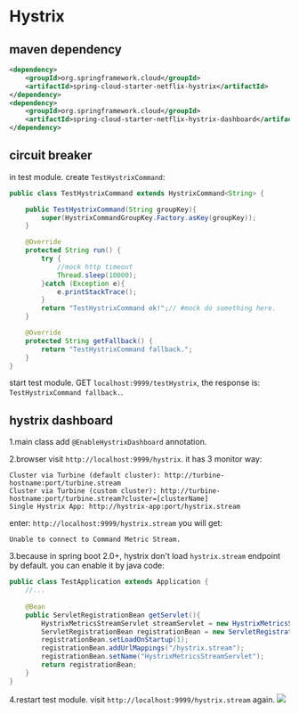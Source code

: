 # Hystrix

## maven dependency
```xml
<dependency>
    <groupId>org.springframework.cloud</groupId>
    <artifactId>spring-cloud-starter-netflix-hystrix</artifactId>
</dependency>
<dependency>
    <groupId>org.springframework.cloud</groupId>
    <artifactId>spring-cloud-starter-netflix-hystrix-dashboard</artifactId>
</dependency>
```

## circuit breaker
in test module. create ``TestHystrixCommand``:
```java
public class TestHystrixCommand extends HystrixCommand<String> {

    public TestHystrixCommand(String groupKey){
        super(HystrixCommandGroupKey.Factory.asKey(groupKey));
    }

    @Override
    protected String run() {
        try {
            //mock http timeout
            Thread.sleep(10000);
        }catch (Exception e){
            e.printStackTrace();
        }
        return "TestHystrixCommand ok!";// #mock do something here.
    }

    @Override
    protected String getFallback() {
        return "TestHystrixCommand fallback.";
    }
}
```
start test module. GET ``localhost:9999/testHystrix``, the response is: ``TestHystrixCommand fallback.``.

## hystrix dashboard
1.main class add ``@EnableHystrixDashboard`` annotation.

2.browser visit ``http://localhost:9999/hystrix``.
it has 3 monitor way:
```
Cluster via Turbine (default cluster): http://turbine-hostname:port/turbine.stream
Cluster via Turbine (custom cluster): http://turbine-hostname:port/turbine.stream?cluster=[clusterName]
Single Hystrix App: http://hystrix-app:port/hystrix.stream
```
enter: ``http://localhost:9999/hystrix.stream`` you will get:
```
Unable to connect to Command Metric Stream.
```

3.because in spring boot 2.0+, hystrix don't load ``hystrix.stream`` endpoint by default.
you can enable it by java code:
```java
public class TestApplication extends Application {
    //...
    
    @Bean
    public ServletRegistrationBean getServlet(){
        HystrixMetricsStreamServlet streamServlet = new HystrixMetricsStreamServlet();
        ServletRegistrationBean registrationBean = new ServletRegistrationBean(streamServlet);
        registrationBean.setLoadOnStartup(1);
        registrationBean.addUrlMappings("/hystrix.stream");
        registrationBean.setName("HystrixMetricsStreamServlet");
        return registrationBean;
    }
}
```
4.restart test module. visit ``http://localhost:9999/hystrix.stream`` again.
![](./assets/hystrix-dashboard.PNG)


